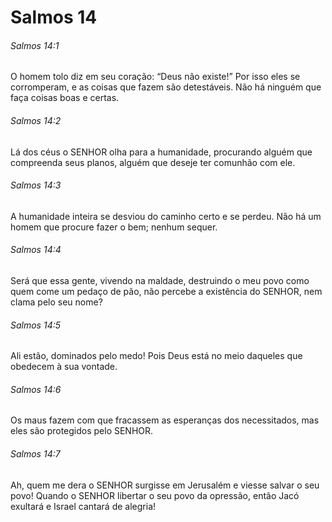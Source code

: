 # Salmos 14

###### Salmos 14:1

O homem tolo diz em seu coração: “Deus não existe!” Por isso eles se corromperam, e as coisas que fazem são detestáveis. Não há ninguém que faça coisas boas e certas.

###### Salmos 14:2

Lá dos céus o SENHOR olha para a humanidade, procurando alguém que compreenda seus planos, alguém que deseje ter comunhão com ele.

###### Salmos 14:3

A humanidade inteira se desviou do caminho certo e se perdeu. Não há um homem que procure fazer o bem; nenhum sequer.

###### Salmos 14:4

Será que essa gente, vivendo na maldade, destruindo o meu povo como quem come um pedaço de pão, não percebe a existência do SENHOR, nem clama pelo seu nome?

###### Salmos 14:5

Ali estão, dominados pelo medo! Pois Deus está no meio daqueles que obedecem à sua vontade.

###### Salmos 14:6

Os maus fazem com que fracassem as esperanças dos necessitados, mas eles são protegidos pelo SENHOR.

###### Salmos 14:7

Ah, quem me dera o SENHOR surgisse em Jerusalém e viesse salvar o seu povo! Quando o SENHOR libertar o seu povo da opressão, então Jacó exultará e Israel cantará de alegria!

